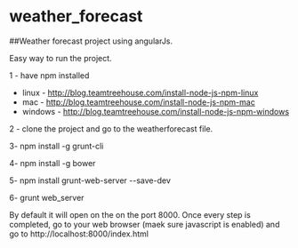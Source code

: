 # weather_forecast

##Weather forecast project using angularJs.

Easy way to run the project.

1 - have npm installed
- linux - http://blog.teamtreehouse.com/install-node-js-npm-linux
- mac - http://blog.teamtreehouse.com/install-node-js-npm-mac
- windows - http://blog.teamtreehouse.com/install-node-js-npm-windows

2 - clone the project and go to the weatherforecast file.

3- npm install -g grunt-cli

4- npm install -g bower

5- npm install grunt-web-server --save-dev

6- grunt web_server

By default it will open on the on the port 8000.
Once every step is completed, go to your web browser (maek sure javascript is enabled) and go to http://localhost:8000/index.html
